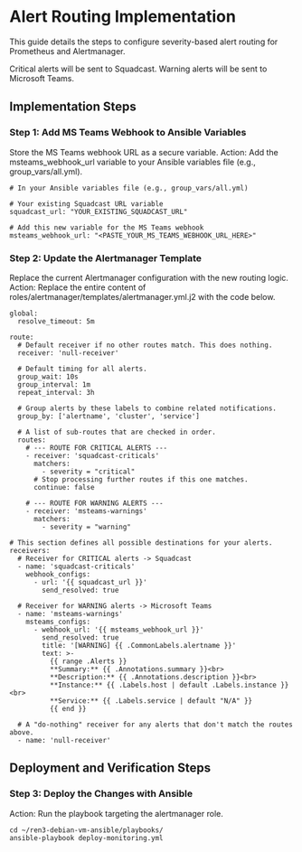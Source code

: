 # Alert Routing Implementation

This guide details the steps to configure severity-based alert routing for Prometheus and Alertmanager.

Critical alerts will be sent to Squadcast.
Warning alerts will be sent to Microsoft Teams.

## Implementation Steps

### Step 1: Add MS Teams Webhook to Ansible Variables
Store the MS Teams webhook URL as a secure variable.
Action: Add the msteams_webhook_url variable to your Ansible variables file (e.g., group_vars/all.yml).
```
# In your Ansible variables file (e.g., group_vars/all.yml)

# Your existing Squadcast URL variable
squadcast_url: "YOUR_EXISTING_SQUADCAST_URL"

# Add this new variable for the MS Teams webhook
msteams_webhook_url: "<PASTE_YOUR_MS_TEAMS_WEBHOOK_URL_HERE>"

```
### Step 2: Update the Alertmanager Template

Replace the current Alertmanager configuration with the new routing logic.
Action: Replace the entire content of roles/alertmanager/templates/alertmanager.yml.j2 with the code below.

```
global:
  resolve_timeout: 5m

route:
  # Default receiver if no other routes match. This does nothing.
  receiver: 'null-receiver'

  # Default timing for all alerts.
  group_wait: 10s
  group_interval: 1m
  repeat_interval: 3h
  
  # Group alerts by these labels to combine related notifications.
  group_by: ['alertname', 'cluster', 'service']

  # A list of sub-routes that are checked in order.
  routes:
    # --- ROUTE FOR CRITICAL ALERTS ---
    - receiver: 'squadcast-criticals'
      matchers:
        - severity = "critical"
      # Stop processing further routes if this one matches.
      continue: false

    # --- ROUTE FOR WARNING ALERTS ---
    - receiver: 'msteams-warnings'
      matchers:
        - severity = "warning"

# This section defines all possible destinations for your alerts.
receivers:
  # Receiver for CRITICAL alerts -> Squadcast
  - name: 'squadcast-criticals'
    webhook_configs:
      - url: '{{ squadcast_url }}'
        send_resolved: true

  # Receiver for WARNING alerts -> Microsoft Teams
  - name: 'msteams-warnings'
    msteams_configs:
      - webhook_url: '{{ msteams_webhook_url }}'
        send_resolved: true
        title: '[WARNING] {{ .CommonLabels.alertname }}'
        text: >-
          {{ range .Alerts }}
          **Summary:** {{ .Annotations.summary }}<br>
          **Description:** {{ .Annotations.description }}<br>
          **Instance:** {{ .Labels.host | default .Labels.instance }}<br>
          **Service:** {{ .Labels.service | default "N/A" }}
          {{ end }}

  # A "do-nothing" receiver for any alerts that don't match the routes above.
  - name: 'null-receiver'

```
## Deployment and Verification Steps
### Step 3: Deploy the Changes with Ansible

Action: Run the playbook targeting the alertmanager role.
```
cd ~/ren3-debian-vm-ansible/playbooks/
ansible-playbook deploy-monitoring.yml 
```
